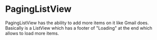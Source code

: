 PagingListView
==============

PagingListView has the ability to add more items on it like Gmail does. Basically is a ListView which has a footer of "Loading" at the end which allows to load more items.
